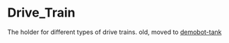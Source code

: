 # Drive_Train
The holder for different types of drive trains. old, moved to [demobot-tank](https://github.com/Roaring-Robotics-2704/demobot-tank)

